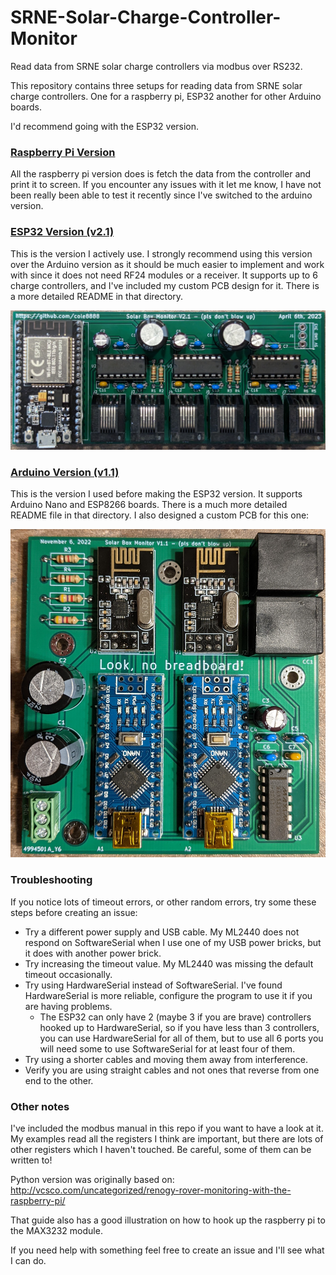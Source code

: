 # SRNE-Solar-Charge-Controller-Monitor
Read data from SRNE solar charge controllers via modbus over RS232.

This repository contains three setups for reading data from SRNE solar charge controllers. One for a raspberry pi, ESP32 another for other Arduino boards.

I'd recommend going with the ESP32 version.

### [Raspberry Pi Version](./RaspberryPi-Version/)
All the raspberry pi version does is fetch the data from the controller and print it to screen. If you encounter any issues with it let me know, I have not been really been able to test it recently since I've switched to the arduino version.

### [ESP32 Version (v2.1)](./ESP32-Version/)
This is the version I actively use. I strongly recommend using this version over the Arduino version as it should be much easier to implement and work with since it does not need RF24 modules or a receiver. It supports up to 6 charge controllers, and I've included my custom PCB design for it.
There is a more detailed README in that directory.

![PCB](./ESP32-Version/PCB%20and%20Schematic/ESP32-Assembled-PCB.jpg)

### [Arduino Version (v1.1)](./Arduino-Version/)
This is the version I used before making the ESP32 version. It supports Arduino Nano and ESP8266 boards. 
There is a much more detailed README file in that directory.
I also designed a custom PCB for this one:

![PCB](./Arduino-Version/My-Current-Seup/PCB%20and%20Schematic/Assembled-PCB.jpg)

### Troubleshooting
If you notice lots of timeout errors, or other random errors, try some these steps before creating an issue:
- Try a different power supply and USB cable. My ML2440 does not respond on SoftwareSerial when I use one of my USB power bricks, but it does with another power brick.
- Try increasing the timeout value. My ML2440 was missing the default timeout occasionally.
- Try using HardwareSerial instead of SoftwareSerial. I've found HardwareSerial is more reliable, configure the program to use it if you are having problems.
  - The ESP32 can only have 2 (maybe 3 if you are brave) controllers hooked up to HardwareSerial, so if you have less than 3 controllers, you can use HardwareSerial for all of them, but to use all 6 ports you will need some to use SoftwareSerial for at least four of them.
- Try using a shorter cables and moving them away from interference.
- Verify you are using straight cables and not ones that reverse from one end to the other.

### Other notes
I've included the modbus manual in this repo if you want to have a look at it. My examples read all the registers I think are important, but there are lots of other registers which I haven't touched. Be careful, some of them can be written to!

Python version was originally based on: http://vcsco.com/uncategorized/renogy-rover-monitoring-with-the-raspberry-pi/

That guide also has a good illustration on how to hook up the raspberry pi to the MAX3232 module.

If you need help with something feel free to create an issue and I'll see what I can do.
